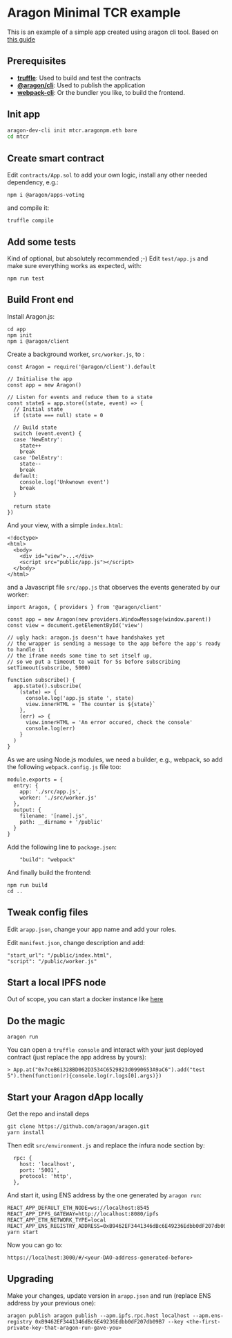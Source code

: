 # Aragon Minimal TCR example

This is an example of a simple app created using aragon cli tool. Based on [this guide](https://gist.github.com/onbjerg/5c2658bd2fa206167b6e66fcd8ffa617)

## Prerequisites

- [**truffle**](https://github.com/trufflesuite/truffle): Used to build and test the contracts
- [**@aragon/cli**](https://github.com/aragon/aragon-dev-cli): Used to publish the application
- [**webpack-cli**](https://webpack.js.org/api/cli/): Or the bundler you like, to build the frontend.


## Init app

```sh
aragon-dev-cli init mtcr.aragonpm.eth bare
cd mtcr
```

## Create smart contract

Edit `contracts/App.sol` to add your own logic, install any other needed dependency, e.g.:

```
npm i @aragon/apps-voting
```

and compile it:

```
truffle compile
```

## Add some tests

Kind of optional, but absolutely recommended ;-)
Edit `test/app.js` and make sure everything works as expected, with:

```
npm run test
```

## Build Front end

Install Aragon.js:

```
cd app
npm init
npm i @aragon/client
```

Create a background worker, `src/worker.js`, to :

```
const Aragon = require('@aragon/client').default

// Initialise the app
const app = new Aragon()

// Listen for events and reduce them to a state
const state$ = app.store((state, event) => {
  // Initial state
  if (state === null) state = 0

  // Build state
  switch (event.event) {
  case 'NewEntry':
    state++
    break
  case 'DelEntry':
    state--
    break
  default:
    console.log('Unkwnown event')
    break
  }

  return state
})
```

And your view, with a simple `index.html`:

```
<!doctype>
<html>
  <body>
    <div id="view">...</div>
    <script src="public/app.js"></script>
  </body>
</html>
```

and a Javascript file `src/app.js` that observes the events generated by our worker:

```
import Aragon, { providers } from '@aragon/client'

const app = new Aragon(new providers.WindowMessage(window.parent))
const view = document.getElementById('view')

// ugly hack: aragon.js doesn't have handshakes yet
// the wrapper is sending a message to the app before the app's ready to handle it
// the iframe needs some time to set itself up,
// so we put a timeout to wait for 5s before subscribing
setTimeout(subscribe, 5000)

function subscribe() {
  app.state().subscribe(
    (state) => {
      console.log('app.js state ', state)
      view.innerHTML = `The counter is ${state}`
    },
    (err) => {
      view.innerHTML = 'An error occured, check the console'
      console.log(err)
    }
  )
}
```

As we are using Node.js modules, we need a builder, e.g., webpack, so add the following `webpack.config.js` file too:

```
module.exports = {
  entry: {
    app: './src/app.js',
    worker: './src/worker.js'
  },
  output: {
    filename: '[name].js',
    path: __dirname + '/public'
  }
}
```

Add the following line to `package.json`:

```
    "build": "webpack"
```

And finally build the frontend:

```
npm run build
cd ..
```

## Tweak config files

Edit `arapp.json`, change your app name and add your roles.

Edit `manifest.json`, change description and add:
```
"start_url": "/public/index.html",
"script": "/public/worker.js"
```

## Start a local IPFS node

Out of scope, you can start a docker instance like [here](https://github.com/aragon/aragon-apps/blob/master/templates/beta/docker-compose.yml)

## Do the magic

```
aragon run
```

You can open a `truffle console` and interact with your just deployed contract (just replace the app address by yours):

```
> App.at("0x7ceB61328BD062D3534C6529823d0990653A9aC6").add("test 5").then(function(r){console.log(r.logs[0].args)})
```

## Start your Aragon dApp locally

Get the repo and install deps

```
git clone https://github.com/aragon/aragon.git
yarn install
```

Then edit `src/environment.js` and replace the infura node section by:

```
  rpc: {
    host: 'localhost',
    port: '5001',
    protocol: 'http',
  },
```

And start it, using ENS address by the one generated by `aragon run`:

```
REACT_APP_DEFAULT_ETH_NODE=ws://localhost:8545 REACT_APP_IPFS_GATEWAY=http://localhost:8080/ipfs REACT_APP_ETH_NETWORK_TYPE=local REACT_APP_ENS_REGISTRY_ADDRESS=0xB9462EF3441346dBc6E49236Edbb0dF207db09B7 yarn start
```

Now you can go to:

```
https://localhost:3000/#/<your-DAO-address-generated-before>
```

## Upgrading

Make your changes, update version in `arapp.json` and run (replace ENS address by your previous one):

```
aragon publish aragon publish --apm.ipfs.rpc.host localhost --apm.ens-registry 0xB9462EF3441346dBc6E49236Edbb0dF207db09B7 --key <the-first-private-key-that-aragon-run-gave-you>
```

